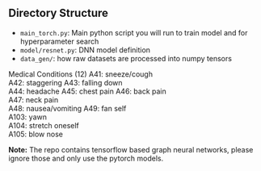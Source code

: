 ## Directory Structure
- `main_torch.py`: Main python script you will run to train model and for hyperparameter search
- `model/resnet.py`: DNN model definition
- `data_gen/`: how raw datasets are processed into numpy tensors

Medical Conditions (12)
A41: sneeze/cough	
A42: staggering	
A43: falling down	
A44: headache
A45: chest pain	
A46: back pain	
A47: neck pain	
A48: nausea/vomiting
A49: fan self	
A103: yawn	
A104: stretch oneself	
A105: blow nose

**Note:** The repo contains tensorflow based graph neural networks, please ignore those and only use the pytorch models.
